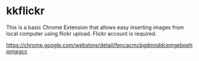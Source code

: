 kkflickr
========

This is a basic Chrome Extension that allows easy inserting images from local computer using flickr upload. Flickr account is required.

https://chrome.google.com/webstore/detail/fencacmcbgdmnddcemgebpehpnjgjgcc
